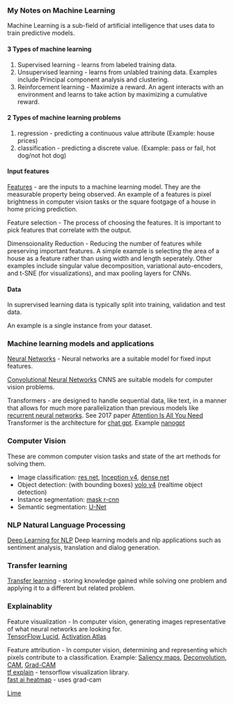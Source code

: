 ### My Notes on Machine Learning

Machine Learning is a sub-field of artificial intelligence that uses data to train predictive models.  

#### 3 Types of machine learning
1. Supervised learning - learns from labeled training data.  
2. Unsupervised learning - learns from unlabled training data. Examples include Principal component analysis and clustering. 
3. Reinforcement learning - Maximize a reward. An agent interacts with an environment and learns to take action by maximizing a cumulative reward.   

#### 2 Types of machine learning problems
1. regression - predicting a continuous value attribute (Example: house prices)
2. classification - predicting a discrete value. (Example: pass or fail, hot dog/not hot dog)

#### Input features
[Features](https://en.wikipedia.org/wiki/Feature_(machine_learning)) - are the inputs to a machine learning model. They are the measurable property being observed.  An example of a features is pixel brightness in computer vision tasks or the square footgage of a house in home pricing prediction.  
  
Feature selection - The process of choosing the features. It is important to pick features that correlate with the output. 

Dimensoionality Reduction - Reducing the number of features while preserving important features. A simple example is selecting the area of a house as a feature rather than using width and length seperately. Other examples include singular value decomposition, variational auto-encoders, and t-SNE (for visualizations), and max pooling layers for CNNs.

#### Data
In suprervised learning data is typically split into training, validation and test data.  

An example is a single instance from your dataset.  

### Machine learning models and applications

[Neural Networks](https://github.com/andrewt3000/MachineLearning/blob/master/neuralNets.md) - Neural networks are a suitable model for fixed input features.  

[Convolutional Neural Networks](https://github.com/andrewt3000/MachineLearning/blob/master/cnn4Images.md) CNNS  are suitable models for computer vision problems.   

Transformers - are designed to handle sequential data, like text, in a manner that allows for much more parallelization than previous models like [recurrent neural networks](https://github.com/andrewt3000/MachineLearning/blob/master/rnn.md).  See 2017 paper [Attention Is All You Need](https://arxiv.org/abs/1706.03762)  
Transformer is the architecture for [chat gpt](https://chat.openai.com/). Example [nanogpt](https://github.com/karpathy/nanoGPT)      

### Computer Vision
These are common computer vision tasks and state of the art methods for solving them.  

- Image classification: [res net](https://arxiv.org/abs/1512.03385), [Inception v4](https://arxiv.org/abs/1602.07261), [dense net](https://arxiv.org/abs/1608.06993)   
- Object detection: (with bounding boxes) [yolo v4](https://arxiv.org/abs/2004.10934) (realtime object detection)   
- Instance segmentation: [mask r-cnn](https://arxiv.org/abs/1703.06870)  
- Semantic segmentation:  [U-Net](https://arxiv.org/abs/1505.04597)  

### NLP Natural Language Processing
[Deep Learning for NLP](https://github.com/andrewt3000/DL4NLP/blob/master/README.md) Deep learning models and nlp applications such as sentiment analysis, translation and dialog generation.  

### Transfer learning
[Transfer learning](https://en.wikipedia.org/wiki/Transfer_learning) - storing knowledge gained while solving one problem and applying it to a different but related problem.

### Explainablity
Feature visualization - In computer vision, generating images representative of what neural networks are looking for.   
[TensorFlow Lucid](https://github.com/tensorflow/lucid/),  [Activation Atlas](https://distill.pub/2019/activation-atlas/)  

Feature attribution - In computer vision, determining and representing which pixels contribute to a classification. Example: [Saliency maps](https://arxiv.org/pdf/1312.6034.pdf), [Deconvolution](https://cs.nyu.edu/~fergus/papers/zeilerECCV2014.pdf), [CAM](https://arxiv.org/pdf/1512.04150.pdf), [Grad-CAM](https://arxiv.org/abs/1610.02391)  
[tf explain](https://github.com/sicara/tf-explain) - tensorflow visualization library.  
[fast ai heatmap](https://docs.fast.ai/vision.learner.html#_cl_int_plot_top_losses) - uses grad-cam  
  
[Lime](https://github.com/marcotcr/lime) 
